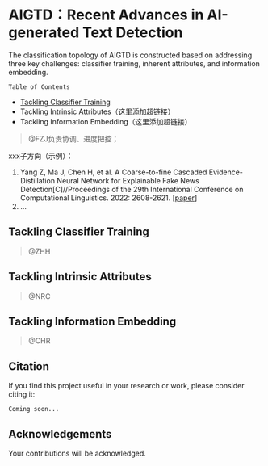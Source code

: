 # AIGTD：Recent Advances in AI-generated Text Detection
The classification topology of AIGTD is constructed based on addressing three key challenges: classifier training, inherent attributes, and information embedding.

`Table of Contents`
- [Tackling Classifier Training](#tackling-classifier-training)
- Tackling Intrinsic Attributes（这里添加超链接）
- Tackling Information Embedding（这里添加超链接）

  
>  @FZJ负责协调、进度把控；

xxx子方向（示例）：

1. Yang Z, Ma J, Chen H, et al. A Coarse-to-fine Cascaded Evidence-Distillation Neural Network for Explainable Fake News Detection[C]//Proceedings of the 29th International Conference on Computational Linguistics. 2022: 2608-2621. [[paper](https://aclanthology.org/2022.coling-1.230.pdf)]
2. ...

## Tackling Classifier Training
> @ZHH



## Tackling Intrinsic Attributes
> @NRC


## Tackling Information Embedding 
> @CHR


## Citation
If you find this project useful in your research or work, please consider citing it:

```
Coming soon...
```


## Acknowledgements
Your contributions will be acknowledged. 
